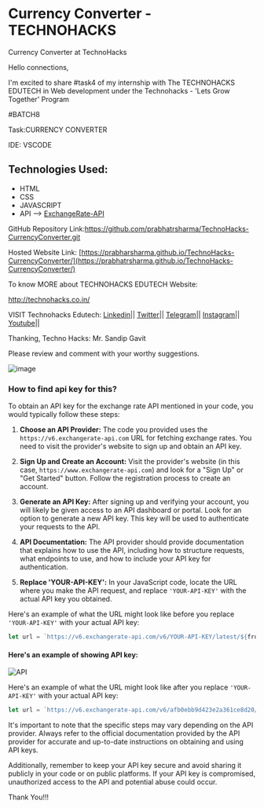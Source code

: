 # Currency Converter - TECHNOHACKS

Currency Converter at TechnoHacks



Hello connections,

I'm excited to share #task4 of my internship with The TECHNOHACKS EDUTECH in Web development under the Technohacks - 'Lets Grow Together' Program

#BATCH8

Task:CURRENCY CONVERTER

IDE: VSCODE

## Technologies Used:
- HTML
- CSS
- JAVASCRIPT
- API --> <a href="https://www.exchangerate-api.com"> ExchangeRate-API</a>

GitHub Repository Link:https://github.com/prabhatrsharma/TechnoHacks-CurrencyConverter.git

Hosted Website Link: [https://prabharsharma.github.io/TechnoHacks-CurrencyConverter/](https://prabhatrsharma.github.io/TechnoHacks-CurrencyConverter/)

To know MORE about TECHNOHACKS EDUTECH Website: 

http://technohacks.co.in/

VISIT Technohacks Edutech: 
<a href="https://www.linkedin.com/company/technohacks-edutech/"> Linkedin</a>||
<a href="https://twitter.com/technohacksedu"> Twitter</a>||
<a href="https://telegram.me/TechnoHacksofficial"> Telegram</a>||
<a href="https://www.instagram.com/technohacks.co.in"> Instagram</a>||
<a href="https://www.youtube.com/channel/UCwuh25VS9J9ApJ7Yomw_Lqw"> Youtube</a>||<br>

Thanking,
Techno Hacks:
Mr. Sandip Gavit

Please review and comment with your worthy suggestions.

![image](https://github.com/prabhatrsharma/TechnoHacks-CurrencyConverter/assets/118990267/0fb7b586-da41-4966-a41a-19d0270274d0)


### How to find api key for this?

To obtain an API key for the exchange rate API mentioned in your code, you would typically follow these steps:

1. **Choose an API Provider:** The code you provided uses the `https://v6.exchangerate-api.com` URL for fetching exchange rates. You need to visit the provider's website to sign up and obtain an API key.

2. **Sign Up and Create an Account:** Visit the provider's website (in this case, `https://www.exchangerate-api.com`) and look for a "Sign Up" or "Get Started" button. Follow the registration process to create an account.

3. **Generate an API Key:** After signing up and verifying your account, you will likely be given access to an API dashboard or portal. Look for an option to generate a new API key. This key will be used to authenticate your requests to the API.

4. **API Documentation:** The API provider should provide documentation that explains how to use the API, including how to structure requests, what endpoints to use, and how to include your API key for authentication.

5. **Replace 'YOUR-API-KEY':** In your JavaScript code, locate the URL where you make the API request, and replace `'YOUR-API-KEY'` with the actual API key you obtained.

Here's an example of what the URL might look like before you replace `'YOUR-API-KEY'` with your actual API key:

```javascript
let url = `https://v6.exchangerate-api.com/v6/YOUR-API-KEY/latest/${fromCurrency.value}`;
```

#### Here's an example of showing API key:
![API](https://github.com/prabhatrsharma/TechnoHacks-CurrencyConverter/assets/118990267/d4f10bcc-b970-4bc4-bc3a-190297f1cf94)


Here's an example of what the URL might look like after you replace `'YOUR-API-KEY'` with your actual API key:

```javascript
let url = `https://v6.exchangerate-api.com/v6/afb0ebb9d423e2a361ce8d20/latest/${fromCurrency.value}`;
```

It's important to note that the specific steps may vary depending on the API provider. Always refer to the official documentation provided by the API provider for accurate and up-to-date instructions on obtaining and using API keys.

Additionally, remember to keep your API key secure and avoid sharing it publicly in your code or on public platforms. If your API key is compromised, unauthorized access to the API and potential abuse could occur.


Thank You!!!


